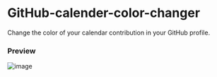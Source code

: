 # GitHub-calender-color-changer
Change the color of your calendar contribution in your GitHub profile.<br>

### Preview
![image](https://user-images.githubusercontent.com/68635840/155846017-ae8b8a7b-2d77-4d39-8a91-44ac85fbe551.png)
